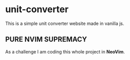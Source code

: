 # unit-converter
This is a simple unit converter website made in vanilla js.

## PURE NVIM SUPREMACY 
As a challenge I am coding this whole project in **NeoVim**.
